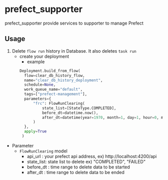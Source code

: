# prefect_supporter

prefect_supporter provide services to supporter to manage Prefect

## Usage

1. Delete `flow run` history in Database. It also deletes `task run`
   - create your deployment
      - example  
      ```python
      Deployment.build_from_flow(
        flow=clear_db_history_flow,
        name="clear_db_history_deployment",
        schedule=None,
        work_queue_name="default",
        tags=["prefect-management"],
        parameters={
            "frc": FlowRunClearing(
                state_list=[StateType.COMPLETED],
                before_dt=datetime.now(),
                after_dt=datetime(year=1970, month=1, day=1, hour=0, minute=0)
            )
        },
        apply=True
       )
      ```
  - Parameter   
      - `FlowRunClearing` model
         - api_url : your prefect api address, ex) http://localhost:4200/api
         - state_list: state list to delete ex) "COMPLETED", "FAILED"
         - before_dt : time range to delete data to be started
         - after_dt : time range to delete data  to be ended
